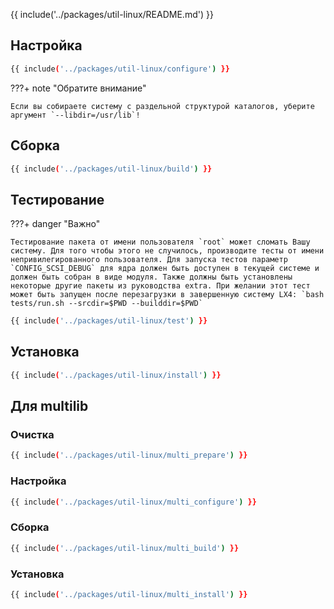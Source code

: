 {{ include('../packages/util-linux/README.md') }}

## Настройка

```bash 
{{ include('../packages/util-linux/configure') }}
```

???+ note "Обратите внимание"

    Если вы собираете систему с раздельной структурой каталогов, уберите аргумент `--libdir=/usr/lib`!

## Сборка

```bash 
{{ include('../packages/util-linux/build') }}
```

## Тестирование

???+ danger "Важно"

    Тестирование пакета от имени пользователя `root` может сломать Вашу систему. Для того чтобы этого не случилось, производите тесты от имени непривилегированного пользователя. Для запуска тестов параметр `CONFIG_SCSI_DEBUG` для ядра должен быть доступен в текущей системе и должен быть собран в виде модуля. Также должны быть установлены некоторые другие пакеты из руководства extra. При желании этот тест может быть запущен после перезагрузки в завершенную систему LX4: `bash tests/run.sh --srcdir=$PWD --builddir=$PWD`

```bash 
{{ include('../packages/util-linux/test') }}
```

## Установка

```bash 
{{ include('../packages/util-linux/install') }}
```

## Для multilib

### Очистка

```bash 
{{ include('../packages/util-linux/multi_prepare') }}
```

### Настройка

```bash 
{{ include('../packages/util-linux/multi_configure') }}
```

### Сборка

```bash 
{{ include('../packages/util-linux/multi_build') }}
```

### Установка

```bash 
{{ include('../packages/util-linux/multi_install') }}
```


